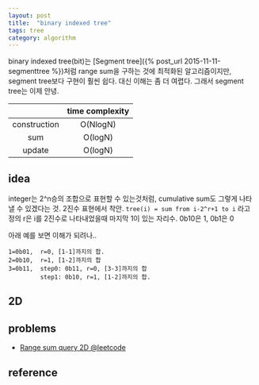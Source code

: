 ```yaml
---
layout: post
title:  "binary indexed tree"
tags: tree
category: algorithm
---
```


binary indexed tree(bit)는 [Segment tree]({% post_url 2015-11-11-segmenttree %})처럼 range sum을 구하는 것에 최적화된 알고리즘이지만, segment tree보다 구현이 훨씬 쉽다. 대신 이해는 좀 더 여렵다. 그래서 segment tree는 이제 안녕.



|     |time complexity|
|:---:|:-------------:|
|construction| O(NlogN)|
| sum | O(logN) |
| update | O(logN)|



## idea

integer는 2^n승의 조합으로 표현할 수 있는것처럼, cumulative sum도 그렇게 나타낼 수 있겠다는 것.
2진수 표현에서 착안.
`tree(i) = sum from i-2^r+1 to i`
라고 정의 r은 i를 2진수로 나타내었을때 마지막 1이 있는 자리수. 0b10은 1, 0b1은 0 

아래 예를 보면 이해가 되려나.. 

```
1=0b01,  r=0, [1-1]까지의 합. 
2=0b10,  r=1, [1-2]까지의 합
3=0b11,  step0: 0b11, r=0, [3-3]까지의 합
         step1: 0b10, r=1, [1-2]까지의 합.
```

## 2D


## problems

- [Range sum query 2D @leetcode](https://leetcode.com/problems/range-sum-query-2d-mutable/)


## reference

